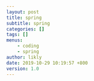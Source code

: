 ```yaml
---
layout: post
title: spring
subtitle: spring
categories: []
tags: []
menus:
    - coding
    - spring
author: likly
date: 2019-10-29 10:19:57 +800
version: 1.0
---
```

